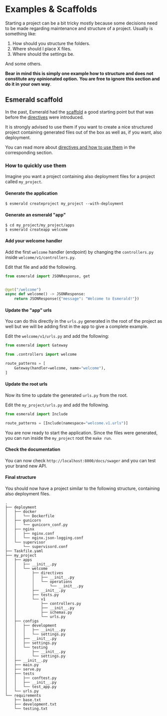 # Examples & Scaffolds

Starting a project can be a bit tricky mostly because some decisions need to be made regarding maintenance and
structure of a project. Usually is something like:

1. How should you structure the folders.
2. Where should I place X files.
3. Where should the settings be.

And some others.

**Bear in mind this is simply one example how to structure and does not constitute any opinionated option.**
**You are free to ignore this section and do it in your own way**.

## Esmerald scaffold

In the past, Esmerald had the [scaffold](https://github.com/dymmond/esmerald-scaffold) a good starting point but that
was before the [directives](./directives/index.md) were introduced.

It is strongly advised to use them if you want to create a nice structured project containing generated
files out of the box as well as, if you want, also deployment.

You can read more about [directives and how to use them](./directives/index.md) in the corresponding
section.

### How to quickly use them

Imagine you want a project containing also deployment files for a project called `my_project`.

#### Generate the application

```shell
$ esmerald createproject my_project --with-deployment
```

#### Generate an esmerald "app"

```shell
$ cd my_project/my_project/apps
$ esmerald createapp welcome
```

#### Add your welcome handler

Add the first `welcome` handler (endpoint) by changing the `controllers.py` inside `welcome/v1/controllers.py`.

Edit that file and add the following.

```python
from esmerald import JSONResponse, get


@get("/welcome")
async def welcome() -> JSONResponse:
    return JSONResponse({"message": "Welcome to Esmerald!"})

```

#### Update the "app" urls

You can do this directly in the `urls.py` generated in the root of the project as well but we will
be adding first in the app to give a complete example.

Edit the `welcome/v1/urls.py` and add the following:

```python
from esmerald import Gateway

from .controllers import welcome

route_patterns = [
    Gateway(handler=welcome, name="welcome"),
]

```

#### Update the root urls

Now its time to update the generated `urls.py` from the root.

Edit the `my_project/urls.py` and add the following.

```python
from esmerald import Include

route_patterns = [Include(namespace="welcome.v1.urls")]
```

You are now ready to start the application. Since the files were generated, you can run inside the `my_project`
root the `make run`.

#### Check the documentation

You can now check `http://localhost:8000/docs/swager` and you can test your brand new API.


#### Final structure

You should now have a project similar to the following structure, containing also deployment files.

```shell
.
├── deployment
│   ├── docker
│   │   └── Dockerfile
│   ├── gunicorn
│   │   └── gunicorn_conf.py
│   ├── nginx
│   │   ├── nginx.conf
│   │   └── nginx.json-logging.conf
│   └── supervisor
│       └── supervisord.conf
├── Taskfile.yaml
├── my_project
│   ├── apps
│   │   ├── __init__.py
│   │   └── welcome
│   │       ├── directives
│   │       │   ├── __init__.py
│   │       │   └── operations
│   │       │       └── __init__.py
│   │       ├── __init__.py
│   │       ├── tests.py
│   │       └── v1
│   │           ├── controllers.py
│   │           ├── __init__.py
│   │           ├── schemas.py
│   │           └── urls.py
│   ├── configs
│   │   ├── development
│   │   │   ├── __init__.py
│   │   │   └── settings.py
│   │   ├── __init__.py
│   │   ├── settings.py
│   │   └── testing
│   │       ├── __init__.py
│   │       └── settings.py
│   ├── __init__.py
│   ├── main.py
│   ├── serve.py
│   ├── tests
│   │   ├── conftest.py
│   │   ├── __init__.py
│   │   └── test_app.py
│   └── urls.py
└── requirements
    ├── base.txt
    ├── development.txt
    └── testing.txt
```

